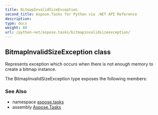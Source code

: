 ```yaml
---
title: BitmapInvalidSizeException
second_title: Aspose.Tasks for Python via .NET API Reference
description: 
type: docs
weight: 80
url: /python-net/aspose.tasks/bitmapinvalidsizeexception/
---
```


## BitmapInvalidSizeException class

Represents exception which occurs when there is not enough memory to create a bitmap instance.

The BitmapInvalidSizeException type exposes the following members:

### See Also

* namespace [aspose.tasks](/tasks/python-net/aspose.tasks/)
* assembly [Aspose.Tasks](/tasks/python-net/)

